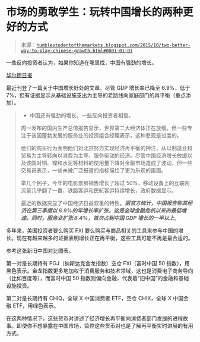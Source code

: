 <!--yml

类别：未分类

日期：2024 年 05 月 18 日 03:14:30

-->

# 市场的勇敢学生：玩转中国增长的两种更好的方式

> 来源：[`humblestudentofthemarkets.blogspot.com/2015/10/two-better-way-to-play-chinese-growth.html#0001-01-01`](https://humblestudentofthemarkets.blogspot.com/2015/10/two-better-way-to-play-chinese-growth.html#0001-01-01)

一些反向投资者认为，如果你知道在哪里找，中国有强劲的增长。

[华尔街日报](http://www.wsj.com/articles/its-not-all-bad-news-in-reports-out-of-china-1445299987)

最近刊登了一篇关于中国增长好处的文章。尽管 GDP 增长率已降至 6.9%，低于 7%，但有证据显示从基础设施支出为主导的老路线向家庭部门的再平衡（重点添加）。

> -   中国还有强劲的增长，一些反向投资者相信。
> 
> 周一发布的国内生产总值报告显示，世界第二大经济体正在放缓。但一些专注于该国蓬勃发展的服务业的投资组合经理表示，这种悲观是过度的。
> 
> 他们的购买行为表明他们对北京努力实现经济再平衡的押注，从以制造业和贸易为主导转向以消费为主导、服务驱动的经济。尽管中国经济增长放缓以及该国对铜、镍和水泥等材料的使用量下降对金融市场造成了波动，但一些交易员表示，一些未被广泛报道的指标描绘了更为乐观的画面。
> 
> 举几个例子，今年的电影票房销售增长了超过 50%，移动设备上的互联网流量几乎翻了一番，铁路客运和民航客运持续增长，政府数据显示。
> 
> 最近的数据突显了中国经济日益双重的特性。***据官方统计，中国报告称其经济在第三季度以 6.9%的年增长率扩张，这是全球金融危机以来的最低增速。同时，服务业扩张 8.4%，首次占到中国 GDP 增长的一半以上***。

多年来，美国投资者要么购买 FXI 要么购买与商品相关的工具来参与中国的增长。现在有越来越多的证据表明增长正在再平衡，这些工具可能不再是最合适的。

参考这张新旧中国对比图表。

第一对是长期持有 PGJ（纳斯达克金龙指数）空仓 FXI（富时中国 50 指数），用黑色表示。金龙指数更多地加权于消费服务和技术领域，这也是消费电子商务导向（比如百度等），而富时中国 50 指数则偏向金融，代表着“旧中国”的金融和基础设施投资。

第二对是长期持有 CHIQ，全球 X 中国消费者 ETF，空仓 CHIX，全球 X 中国金融 ETF，用绿色表示。

在这两种情况下，这些货币对讲述了经济增长再平衡向消费者部门发展的进程故事。即使你不想暴露在中国市场，监控这些货币对也是了解再平衡实时进展的有用方式。
